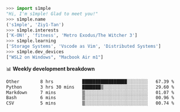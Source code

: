 ```python
>>> import s1mple
"Hi, I'm s1mple! Glad to meet you!"
>>> s1mple.name
('s1mple', 'Ziy1-Tan')
>>> s1mple.interests
['K-ON!', 'fitness', 'Metro Exodus/The Witcher 3']
>>> s1mple.learning
['Storage Systems', 'Vscode as Vim', 'Distributed Systems']
>>> s1mple.dev_devices
["WSL2 on Windows", "Macbook Air m1"]
```
📊 **Weekly development breakdown**
<!--START_SECTION:waka-->

```txt
Other        8 hrs           █████████████████░░░░░░░░   67.39 %
Python       3 hrs 30 mins   ███████▒░░░░░░░░░░░░░░░░░   29.60 %
Markdown     7 mins          ▒░░░░░░░░░░░░░░░░░░░░░░░░   01.07 %
Bash         6 mins          ▒░░░░░░░░░░░░░░░░░░░░░░░░   00.96 %
CSV          5 mins          ▒░░░░░░░░░░░░░░░░░░░░░░░░   00.74 %
```

<!--END_SECTION:waka-->
